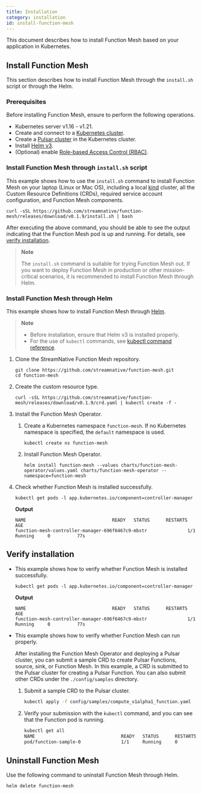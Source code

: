 ```yaml
---
title: Installation
category: installation
id: install-function-mesh
---
```


This document describes how to install Function Mesh based on your application in Kubernetes.

## Install Function Mesh

This section describes how to install Function Mesh through the `install.sh` script or through the Helm.

### Prerequisites

Before installing Function Mesh, ensure to perform the following operations.

- Kubernetes server v1.16 - v1.21.
- Create and connect to a [Kubernetes cluster](https://kubernetes.io/).
- Create a [Pulsar cluster](https://pulsar.apache.org/docs/en/kubernetes-helm/) in the Kubernetes cluster.
- Install [Helm v3](https://helm.sh/docs/intro/install/).
- (Optional) enable [Role-based Access Control (RBAC)](https://kubernetes.io/docs/reference/access-authn-authz/rbac/).

### Install Function Mesh through `install.sh` script

This example shows how to use the `install.sh` command to install Function Mesh on your laptop (Linux or Mac OS), including a local [kind](https://kind.sigs.k8s.io/) cluster, all the Custom Resource Definitions (CRDs), required service account configuration, and Function Mesh components.

```shell
curl -sSL https://github.com/streamnative/function-mesh/releases/download/v0.1.9/install.sh | bash
```

After executing the above command, you should be able to see the output indicating that the Function Mesh pod is up and running. For details, see [verify installation](#verify-installation).

> **Note**
>
> The `install.sh` command is suitable for trying Function Mesh out. If you want to deploy Function Mesh in production or other mission-critical scenarios, it is recommended to install Function Mesh through Helm.

### Install Function Mesh through Helm

This example shows how to install Function Mesh through [Helm](https://helm.sh/).

> **Note**
>
> - Before installation, ensure that Helm v3 is installed properly.
> - For the use of `kubectl` commands, see [kubectl command reference](https://kubernetes.io/docs/reference/generated/kubectl/kubectl-commands).

1. Clone the StreamNative Function Mesh repository.

    ```shell
    git clone https://github.com/streamnative/function-mesh.git
    cd function-mesh
    ```

2. Create the custom resource type.

    ```shell
    curl -sSL https://github.com/streamnative/function-mesh/releases/download/v0.1.9/crd.yaml | kubectl create -f -
    ```

3. Install the Function Mesh Operator.

   1. Create a Kubernetes namespace `function-mesh`. If no Kubernetes namespace is specified, the `default` namespace is used.

        ```shell
        kubectl create ns function-mesh
        ```

   2. Install Function Mesh Operator.

        ```shell
        helm install function-mesh --values charts/function-mesh-operator/values.yaml charts/function-mesh-operator --namespace=function-mesh
        ```

4. Check whether Function Mesh is installed successfully.

    ```shell
    kubectl get pods -l app.kubernetes.io/component=controller-manager
    ```

    **Output**

    ```
    NAME                                READY   STATUS      RESTARTS   AGE
    function-mesh-controller-manager-696f6467c9-mbstr               1/1     Running     0          77s
    ```

## Verify installation

- This example shows how to verify whether Function Mesh is installed successfully.

    ```shell
    kubectl get pods -l app.kubernetes.io/component=controller-manager
    ```

    **Output**

    ```
    NAME                                READY   STATUS      RESTARTS   AGE
    function-mesh-controller-manager-696f6467c9-mbstr               1/1     Running     0          77s
    ```

- This example shows how to verify whether Function Mesh can run properly.

    After installing the Function Mesh Operator and deploying a Pulsar cluster, you can submit a sample CRD to create Pulsar Functions, source, sink, or Function Mesh. In this example, a CRD is submitted to the Pulsar cluster for creating a Pulsar Function. You can also submit other CRDs under the `./config/samples` directory.

    1. Submit a sample CRD to the Pulsar cluster.

        ```bash
        kubectl apply -f config/samples/compute_v1alpha1_function.yaml
        ```

    2. Verify your submission with the `kubectl` command, and you can see that the Function pod is running.

        ```bash
        kubectl get all
        NAME                                READY   STATUS      RESTARTS   AGE
        pod/function-sample-0               1/1     Running     0          77s
        ```

## Uninstall Function Mesh

Use the following command to uninstall Function Mesh through Helm.

```bash
helm delete function-mesh
```